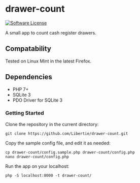 # drawer-count
<a href="LICENSE" target="_blank">
    <img alt="Software License" src="https://img.shields.io/badge/license-GPL3-brightgreen.svg?style=flat-square">
</a>

A small app to count cash register drawers.

## Compatability

Tested on Linux Mint in the latest Firefox.

## Dependencies

* PHP 7+
* SQLite 3
* PDO Driver for SQLite 3

### Getting Started

Clone the repository in the current directory:

```
git clone https://github.com/Libertie/drawer-count.git
```

Copy the sample config file, and edit it as needed:

```
cp drawer-count/config.sample.php drawer-count/config.php
nano drawer-count/config.php
```

Run the app on your localhost:

```
php -S localhost:8000 -t drawer-count/
```
